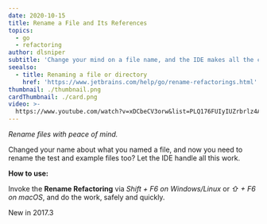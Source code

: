 ```yaml
---
date: 2020-10-15
title: Rename a File and Its References
topics:
  - go
  - refactoring
author: dlsniper
subtitle: 'Change your mind on a file name, and the IDE makes all the changes for you.'
seealso:
  - title: Renaming a file or directory
    href: 'https://www.jetbrains.com/help/go/rename-refactorings.html'
thumbnail: ./thumbnail.png
cardThumbnail: ./card.png
video: >-
  https://www.youtube.com/watch?v=xDCbeCV3orw&list=PLQ176FUIyIUZrbrlz4AY1V8VzBJKZyVlW&index=102
---
```

*Rename files with peace of mind.*

Changed your name about what you named a file, and now you need to rename
the test and example files too? Let the IDE handle all this work.

**How to use:**

Invoke the **Rename Refactoring** via _Shift + F6 on Windows/Linux_ or _⇧ + F6 on macOS_,
and do the work, safely and quickly.

<span class="tag is-rounded">New in 2017.3</span>

